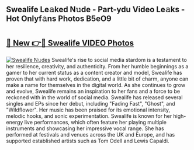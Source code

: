 ## Swealife Le𝚊ked N𝚞de - Part-ydu Video Le𝚊ks - Hot Onlyf𝚊ns Photos B5eO9

# <h2><a href="http://ac27758.deff.icu/?id=Swealife">🔗 New 👉🔴 Swealife VIDEO Photos</a></h2>

[![Swealife N𝚞des](https://i.imgur.com/rIISA9y.gif)](http://ac27758.deff.icu/?id=Swealife)
Swealife's rise to social media stardom is a testament to her resilience, creativity, and authenticity. From her humble beginnings as a gamer to her current status as a content creator and model, Swealife has proven that with hard work, dedication, and a little bit of charm, anyone can make a name for themselves in the digital world. As she continues to grow and evolve, Swealife remains an inspiration to her fans and a force to be reckoned with in the world of social media. Swealife has released several singles and EPs since her debut, including "Fading Fast", "Ghost", and "Wildflower". Her music has been praised for its emotional intensity, melodic hooks, and sonic experimentation. Swealife is known for her high-energy live performances, which often feature her playing multiple instruments and showcasing her impressive vocal range. She has performed at festivals and venues across the UK and Europe, and has supported established artists such as Tom Odell and Lewis Capaldi.
